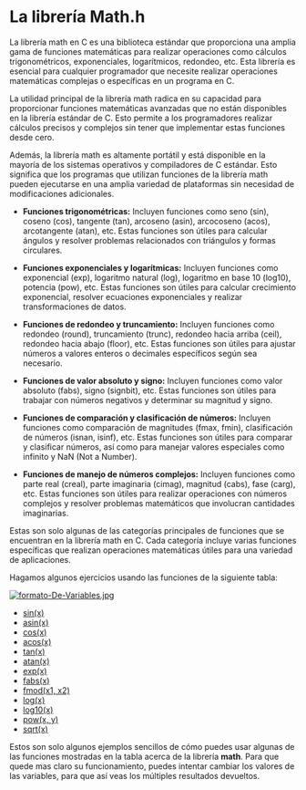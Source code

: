 # La librería Math.h

La librería math en C es una biblioteca estándar que proporciona una amplia gama de funciones matemáticas para realizar operaciones como cálculos trigonométricos, exponenciales, logarítmicos, redondeo, etc. Esta librería es esencial para cualquier programador que necesite realizar operaciones matemáticas complejas o específicas en un programa en C.

La utilidad principal de la librería math radica en su capacidad para proporcionar funciones matemáticas avanzadas que no están disponibles en la librería estándar de C. Esto permite a los programadores realizar cálculos precisos y complejos sin tener que implementar estas funciones desde cero.

Además, la librería math es altamente portátil y está disponible en la mayoría de los sistemas operativos y compiladores de C estándar. Esto significa que los programas que utilizan funciones de la librería math pueden ejecutarse en una amplia variedad de plataformas sin necesidad de modificaciones adicionales.


- **Funciones trigonométricas:** Incluyen funciones como seno (sin), coseno (cos), tangente (tan), arcoseno (asin), arcocoseno (acos), arcotangente (atan), etc. Estas funciones son útiles para calcular ángulos y resolver problemas relacionados con triángulos y formas circulares.

- **Funciones exponenciales y logarítmicas:** Incluyen funciones como exponencial (exp), logaritmo natural (log), logaritmo en base 10 (log10), potencia (pow), etc. Estas funciones son útiles para calcular crecimiento exponencial, resolver ecuaciones exponenciales y realizar transformaciones de datos.

- **Funciones de redondeo y truncamiento:** Incluyen funciones como redondeo (round), truncamiento (trunc), redondeo hacia arriba (ceil), redondeo hacia abajo (floor), etc. Estas funciones son útiles para ajustar números a valores enteros o decimales específicos según sea necesario.

- **Funciones de valor absoluto y signo:** Incluyen funciones como valor absoluto (fabs), signo (signbit), etc. Estas funciones son útiles para trabajar con números negativos y determinar su magnitud y signo.

- **Funciones de comparación y clasificación de números:** Incluyen funciones como comparación de magnitudes (fmax, fmin), clasificación de números (isnan, isinf), etc. Estas funciones son útiles para comparar y clasificar números, así como para manejar valores especiales como infinito y NaN (Not a Number).

- **Funciones de manejo de números complejos:** Incluyen funciones como parte real (creal), parte imaginaria (cimag), magnitud (cabs), fase (carg), etc. Estas funciones son útiles para realizar operaciones con números complejos y resolver problemas matemáticos que involucran cantidades imaginarias.

Estas son solo algunas de las categorías principales de funciones que se encuentran en la librería math en C. Cada categoría incluye varias funciones específicas que realizan operaciones matemáticas útiles para una variedad de aplicaciones.

Hagamos algunos ejercicios usando las funciones de la siguiente tabla:

[![formato-De-Variables.jpg](https://i.postimg.cc/BQQf2gBC/formato-De-Variables.jpg)](https://postimg.cc/9zSkhyS4)


- [sin(x)](math1.c)
- [asin(x)](math2.c)
- [cos(x)](math3.c)
- [acos(x)](math4.c)
- [tan(x)](math5.c)
- [atan(x)](math6.c)
- [exp(x)](math7.c)
- [fabs(x)](math8.c)
- [fmod(x1, x2)](math9.c)
- [log(x)](math10.c)
- [log10(x)](math11.c)
- [pow(x, y)](math12.c)
- [sqrt(x)](math13.c)

Estos son solo algunos ejemplos sencillos de cómo puedes usar algunas de las funciones mostradas en la tabla acerca de la librería **math**. Para que quede mas claro su funcionamiento, puedes intentar cambiar los valores de las variables, para que así veas los múltiples resultados devueltos.